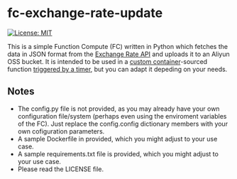 # fc-exchange-rate-update

[![License: MIT](https://img.shields.io/badge/License-MIT-yellow.svg)](https://opensource.org/licenses/MIT)

This is a simple Function Compute (FC) written in Python which fetches the data in JSON format from the [Exchange Rate API](https://www.exchangerate-api.com/) and uploads it to an Aliyun OSS bucket. It is intended to be used in a [custom container](https://www.alibabacloud.com/help/en/function-compute/latest/create-a-function)-sourced function [triggered by a timer](https://www.alibabacloud.com/help/en/function-compute/latest/configure-a-time-trigger), but you can adapt it depeding on your needs.

## Notes

* The config.py file is not provided, as you may already have your own configuration file/system (perhaps even using the enviroment variables of the FC). Just replace the config.config dictionary members with your own cofiguration parameters.
* A sample Dockerfile in provided, which you might adjust to your use case.
* A sample requirements.txt file is provided, which you might adjust to your use case.
* Please read the LICENSE file.
